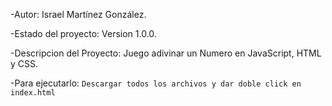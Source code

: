 -Autor: Israel Martínez González.

-Estado del proyecto: Version 1.0.0.

-Descripcion del Proyecto: Juego adivinar un Numero en JavaScript, HTML y CSS.

-Para ejecutarlo: ```Descargar todos los archivos y dar doble click en index.html```

